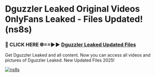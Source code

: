 # Dguzzler Leaked Original Videos 0nlyFans Leaked - Files Updated! (ns8s)

<h3>🔴 CLICK HERE 🌐==►► <a href="https://tinyurl.com/4seja8ks" rel="nofollow">Dguzzler Leaked Updated Files</a></h3>

Get Dguzzler Leaked and all content. Now you can access all videos and pictures of Dguzzler Leaked. New Updated Files 2025!

[![ns8s](https://i.imgur.com/EWjZXRe.gif)](https://tinyurl.com/4seja8ks)
